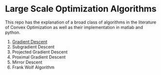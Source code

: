 # Large Scale Optimization Algorithms

This repo has the explanation of a broad class of algorithms in the literature of Convex Optimization as well as their implementation in matlab and python. 

1. [Gradient Descent](https://github.com/lefama/LargeScaleAlgo/tree/main/gradientdescent)
2. Subgradient Descent
3. Projected Gradient Descent
4. Proximal Gradient Descent
5. Mirror Descent
6. Frank Wolf Algorithm
